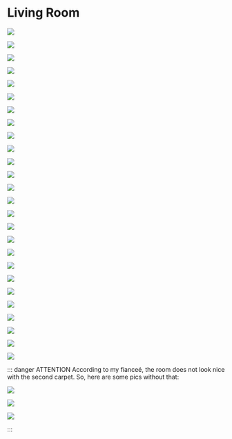 # Living Room

![](/imgs/img_6089.jpg)

![](/imgs/img_6090.jpg)

![](/imgs/img_6092.jpg)

![](/imgs/img_6093.jpg)

![](/imgs/img_6094.jpg)

![](/imgs/img_6095.jpg)

![](/imgs/img_6096.jpg)

![](/imgs/img_6097.jpg)

![](/imgs/img_6098.jpg)

![](/imgs/img_6099.jpg)

![](/imgs/img_6100.jpg)

![](/imgs/img_6101.jpg)

![](/imgs/img_6102.jpg)

![](/imgs/img_6103.jpg)

![](/imgs/img_6104.jpg)

![](/imgs/img_6105.jpg)

![](/imgs/img_6112.jpg)

![](/imgs/img_6113.jpg)

![](/imgs/img_6114.jpg)

![](/imgs/img_6115.jpg)

![](/imgs/img_6116.jpg)

![](/imgs/img_6117.jpg)

![](/imgs/img_6118.jpg)

![](/imgs/img_6119.jpg)

![](/imgs/img_6120.jpg)

![](/imgs/img_6121.jpg)

::: danger ATTENTION
According to my fianceé, the room does not look nice with the second carpet. So, here are some pics without that:

![](/imgs/img_6127.jpg)

![](/imgs/img_6128.jpg)

![](/imgs/img_6129.jpg)

:::
